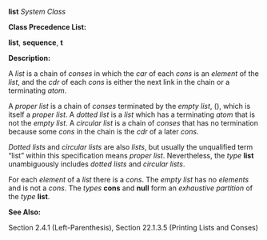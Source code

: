 **list** *System Class* 

**Class Precedence List:** 

**list**, **sequence**, **t** 

**Description:** 

A *list* is a chain of *conses* in which the *car* of each *cons* is an *element* of the *list*, and the *cdr* of each *cons* is either the next link in the chain or a terminating *atom*. 

A *proper list* is a chain of *conses* terminated by the *empty list*, (), which is itself a *proper list*. A *dotted list* is a *list* which has a terminating *atom* that is not the *empty list*. A *circular list* is a chain of *conses* that has no termination because some *cons* in the chain is the *cdr* of a later *cons*. 

*Dotted lists* and *circular lists* are also *lists*, but usually the unqualified term “list” within this specification means *proper list*. Nevertheless, the *type* **list** unambiguously includes *dotted lists* and *circular lists*. 

For each *element* of a *list* there is a *cons*. The *empty list* has no *elements* and is not a *cons*. The *types* **cons** and **null** form an *exhaustive partition* of the *type* **list**. 

**See Also:** 

Section 2.4.1 (Left-Parenthesis), Section 22.1.3.5 (Printing Lists and Conses) 

